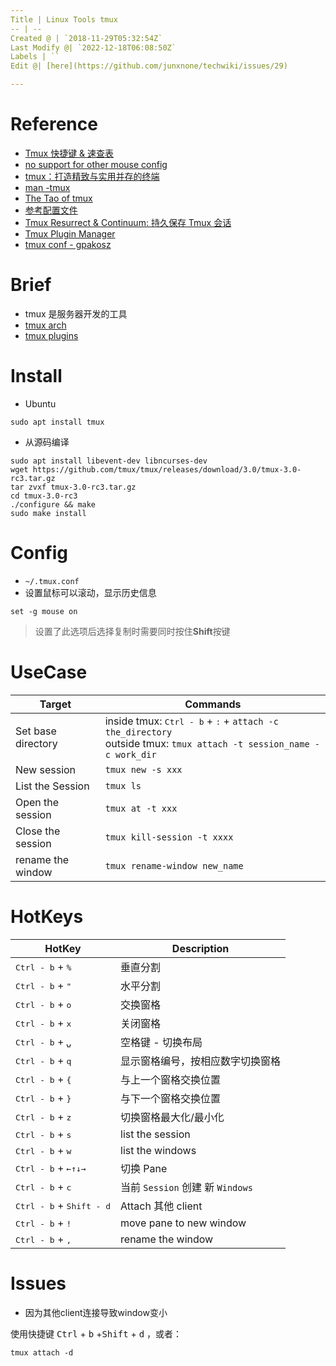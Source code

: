 ```yaml
---
Title | Linux Tools tmux
-- | --
Created @ | `2018-11-29T05:32:54Z`
Last Modify @| `2022-12-18T06:08:50Z`
Labels | ``
Edit @| [here](https://github.com/junxnone/techwiki/issues/29)

---
```


# Reference
- [Tmux 快捷键 & 速查表](https://blog.csdn.net/xiaxuesong666/article/details/80579945) 
- [no support for other mouse config](https://superuser.com/questions/210125/scroll-shell-output-with-mouse-in-tmux)
- [tmux：打造精致与实用并存的终端](https://segmentfault.com/a/1190000008188987)
- [man -tmux](http://man.openbsd.org/OpenBSD-current/man1/tmux.1)
- [The Tao of tmux](https://leanpub.com/the-tao-of-tmux/read#leanpub-auto-creating-windows)
- [参考配置文件](https://github.com/einverne/dotfiles/blob/master/tmux/.tmux.conf)
- [Tmux Resurrect & Continuum: 持久保存 Tmux 会话](https://linuxtoy.org/archives/tmux-resurrect-and-continuum.html)
- [Tmux Plugin Manager](https://github.com/tmux-plugins/tpm)
- [tmux conf - gpakosz](https://github.com/gpakosz/.tmux)

# Brief
- tmux 是服务器开发的工具
- [tmux arch](./tmux_arch)
- [tmux plugins](./tmux_plugins)

# Install
- Ubuntu
```
sudo apt install tmux
```
- 从源码编译
```
sudo apt install libevent-dev libncurses-dev
wget https://github.com/tmux/tmux/releases/download/3.0/tmux-3.0-rc3.tar.gz
tar zvxf tmux-3.0-rc3.tar.gz
cd tmux-3.0-rc3
./configure && make
sudo make install
```

# Config
- `~/.tmux.conf`
- 设置鼠标可以滚动，显示历史信息
```
set -g mouse on 
```
> 设置了此选项后选择复制时需要同时按住**Shift**按键


# UseCase

Target | Commands
-- | --
Set base directory | inside tmux: <kbd>Ctrl - b</kbd>  + <kbd>:</kbd> + `attach -c the_directory` <br>outside tmux: `tmux attach -t session_name -c work_dir`
New session | `tmux new -s xxx`
List the Session  |  `tmux ls`
Open the session | `tmux at -t xxx`
Close the session | `tmux kill-session -t xxxx`
rename the window | `tmux rename-window new_name`

# HotKeys

HotKey | Description
-- | --
<kbd>Ctrl - b</kbd>  + <kbd>%</kbd> | 垂直分割
<kbd>Ctrl - b</kbd>  + <kbd>"</kbd> | 水平分割
<kbd>Ctrl - b</kbd>  + <kbd>o</kbd> | 交换窗格
<kbd>Ctrl - b</kbd>  + <kbd>x</kbd> | 关闭窗格
<kbd>Ctrl - b</kbd>  + <kbd>⍽</kbd> | 空格键 - 切换布局
<kbd>Ctrl - b</kbd>  + <kbd>q</kbd> | 显示窗格编号，按相应数字切换窗格
<kbd>Ctrl - b</kbd>  + <kbd>{</kbd> | 与上一个窗格交换位置
<kbd>Ctrl - b</kbd>  + <kbd>}</kbd> | 与下一个窗格交换位置
<kbd>Ctrl - b</kbd>  + <kbd>z</kbd> | 切换窗格最大化/最小化
<kbd>Ctrl - b</kbd>  + <kbd>s</kbd> | list the session
<kbd>Ctrl - b</kbd>  + <kbd>w</kbd> | list the windows
<kbd>Ctrl - b</kbd>  + <kbd>←↑↓→</kbd> | 切换 Pane
<kbd>Ctrl - b</kbd>  + <kbd>c</kbd> |  当前 `Session` 创建 新 `Windows` 
<kbd>Ctrl - b</kbd>  + <kbd>Shift - d</kbd>   | Attach 其他 client
<kbd>Ctrl - b</kbd>  + <kbd>!</kbd> | move pane to new window
<kbd>Ctrl - b</kbd>  + <kbd>,</kbd> | rename the  window

# Issues
- 因为其他client连接导致window变小

使用快捷键  <kbd>Ctrl</kbd> + <kbd>b</kbd> +<kbd>Shift</kbd> + <kbd>d</kbd> ，或者：
```
tmux attach -d
```
